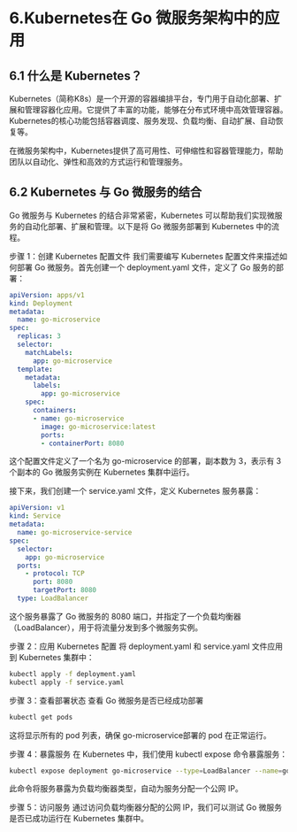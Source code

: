 # 6.Kubernetes在 Go 微服务架构中的应用

## 6.1 什么是 Kubernetes？

Kubernetes（简称K8s）是一个开源的容器编排平台，专门用于自动化部署、扩展和管理容器化应用。它提供了丰富的功能，能够在分布式环境中高效管理容器。Kubernetes的核心功能包括容器调度、服务发现、负载均衡、自动扩展、自动恢复等。

在微服务架构中，Kubernetes提供了高可用性、可伸缩性和容器管理能力，帮助团队以自动化、弹性和高效的方式运行和管理服务。

## 6.2 Kubernetes 与 Go 微服务的结合

Go 微服务与 Kubernetes 的结合非常紧密，Kubernetes 可以帮助我们实现微服务的自动化部署、扩展和管理。以下是将 Go 微服务部署到 Kubernetes 中的流程。

步骤 1：创建 Kubernetes 配置文件
我们需要编写 Kubernetes 配置文件来描述如何部署 Go 微服务。首先创建一个 deployment.yaml 文件，定义了 Go 服务的部署：

```yaml
apiVersion: apps/v1
kind: Deployment
metadata:
  name: go-microservice
spec:
  replicas: 3
  selector:
    matchLabels:
      app: go-microservice
  template:
    metadata:
      labels:
        app: go-microservice
    spec:
      containers:
      - name: go-microservice
        image: go-microservice:latest
        ports:
        - containerPort: 8080
```

这个配置文件定义了一个名为 go-microservice 的部署，副本数为 3，表示有 3 个副本的 Go 微服务实例在 Kubernetes 集群中运行。

接下来，我们创建一个 service.yaml 文件，定义 Kubernetes 服务暴露：

```yaml
apiVersion: v1
kind: Service
metadata:
  name: go-microservice-service
spec:
  selector:
    app: go-microservice
  ports:
    - protocol: TCP
      port: 8080
      targetPort: 8080
  type: LoadBalancer
```

这个服务暴露了 Go 微服务的 8080 端口，并指定了一个负载均衡器（LoadBalancer），用于将流量分发到多个微服务实例。

步骤 2：应用 Kubernetes 配置
将 deployment.yaml 和 service.yaml 文件应用到 Kubernetes 集群中：

```bash
kubectl apply -f deployment.yaml
kubectl apply -f service.yaml
```

步骤 3：查看部署状态
查看 Go 微服务是否已经成功部署

```bash
kubectl get pods
```

这将显示所有的 pod 列表，确保 go-microservice部署的 pod 在正常运行。

步骤 4：暴露服务
在 Kubernetes 中，我们使用 kubectl expose 命令暴露服务：

```bash
kubectl expose deployment go-microservice --type=LoadBalancer --name=go-microservice-service
```

此命令将服务暴露为负载均衡器类型，自动为服务分配一个公网 IP。

步骤 5：访问服务
通过访问负载均衡器分配的公网 IP，我们可以测试 Go 微服务是否已成功运行在 Kubernetes 集群中。
